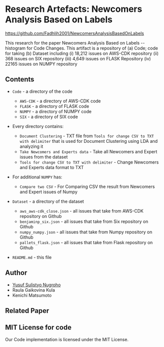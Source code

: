 # Research Artefacts: Newcomers Analysis Based on Labels

https://github.com/Fadhlih2001/NewcomersAnalysisBasedOnLabels

This research for the paper Newcomers Analysis Based on Labels --histogram for Code Changes. This artifact is a repository of (a) Code; code for taking (b) Dataset including (i) 18,212 issues on AWS-CDK repository (ii) 368 issues on SIX repository (iii) 4,649 issues on FLASK Repository (iv) 22165 issues on NUMPY repository 

## Contents

* `Code` - a directory of the code
  *  `AWS-CDK` - a directory of AWS-CDK code
  *  `FLASK` - a directory of FLASK code
  *  `NUMPY` - a directory of NUMPY code
  *  `SIX` - a directory of SIX code
* Every directory contains:
    *   `Document Clustering` - TXT file from `Tools for change CSV to TXT with delimiter` that is used for Document Clustering using LDA and analyzing it
    *   `Take Newcomers and Experts data` - Take all Newcomers and Expert issues from the dataset
    *   `Tools for change CSV to TXT with delimiter` - Change Newcomers and Experts data format to TXT
* For additional `NUMPY` has:
    * `Compare two CSV` - For Comparing CSV the result from Newcomers and Expert issues of Numpy

* `Dataset` - a directory of the dataset
  * `aws_aws-cdk_close.json` - all issues that take from AWS-CDK repository on Github 
  * `benjaminp_six.json` - all issues that take from Six repository on Github 
  * `numpy_numpy.json` - all issues that take from Numpy repository on Github 
  * `pallets_flask.json` - all issues that take from Flask repository on Github 
    
* `README.md` - this file 

## Author
* [Yusuf Sulistyo Nugroho](https://yusufsn.github.io/)
* Raula Gaikovina Kula
* Kenichi Matsumoto

## Related Paper

## MIT License for code
Our Code implementation is licensed under the MIT License.


